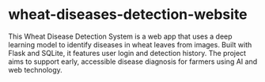 # wheat-diseases-detection-website
This Wheat Disease Detection System is a web app that uses a deep learning model to identify diseases in wheat leaves from images. Built with Flask and SQLite, it features user login and detection history. The project aims to support early, accessible disease diagnosis for farmers using AI and web technology.
